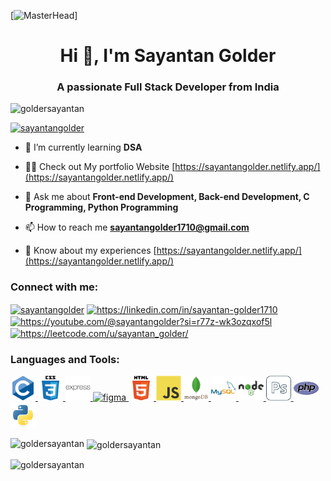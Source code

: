 [![MasterHead](https://github.com/goldersayantan/Work-Images/blob/main/Black%20Minimal%20Motivation%20Quote%20LinkedIn%20Banner.png?raw=true)]
<h1 align="center">Hi 👋, I'm Sayantan Golder</h1>
<h3 align="center">A passionate Full Stack Developer from India</h3>

<p align="left"> <img src="https://i.pinimg.com/originals/cd/59/d6/cd59d626dc86397fe45080e6e9c7027d.gif" alt="goldersayantan" /> </p>

<p align="left"> <a href="https://twitter.com/sayantangolder" target="blank"><img src="https://img.shields.io/twitter/follow/sayantangolder?logo=twitter&style=for-the-badge" alt="sayantangolder" /></a> </p>

- 🌱 I’m currently learning **DSA**

- 👨‍💻 Check out My portfolio Website [https://sayantangolder.netlify.app/](https://sayantangolder.netlify.app/)

- 💬 Ask me about **Front-end Development, Back-end Development, C Programming, Python Programming**

- 📫 How to reach me **sayantangolder1710@gmail.com**

- 📄 Know about my experiences [https://sayantangolder.netlify.app/](https://sayantangolder.netlify.app/)

<h3 align="left">Connect with me:</h3>
<p align="left">
<a href="https://twitter.com/sayantangolder" target="blank"><img align="center" src="https://raw.githubusercontent.com/rahuldkjain/github-profile-readme-generator/master/src/images/icons/Social/twitter.svg" alt="sayantangolder" height="30" width="40" /></a>
<a href="https://linkedin.com/in/https://linkedin.com/in/sayantan-golder1710" target="blank"><img align="center" src="https://raw.githubusercontent.com/rahuldkjain/github-profile-readme-generator/master/src/images/icons/Social/linked-in-alt.svg" alt="https://linkedin.com/in/sayantan-golder1710" height="30" width="40" /></a>
<a href="https://www.youtube.com/c/https://youtube.com/@sayantangolder?si=r77z-wk3ozqxof5l" target="blank"><img align="center" src="https://raw.githubusercontent.com/rahuldkjain/github-profile-readme-generator/master/src/images/icons/Social/youtube.svg" alt="https://youtube.com/@sayantangolder?si=r77z-wk3ozqxof5l" height="30" width="40" /></a>
<a href="https://www.leetcode.com/https://leetcode.com/u/sayantan_golder/" target="blank"><img align="center" src="https://raw.githubusercontent.com/rahuldkjain/github-profile-readme-generator/master/src/images/icons/Social/leet-code.svg" alt="https://leetcode.com/u/sayantan_golder/" height="30" width="40" /></a>
</p>

<h3 align="left">Languages and Tools:</h3>
<p align="left"> <a href="https://www.cprogramming.com/" target="_blank" rel="noreferrer"> <img src="https://raw.githubusercontent.com/devicons/devicon/master/icons/c/c-original.svg" alt="c" width="40" height="40"/> </a> <a href="https://www.w3schools.com/css/" target="_blank" rel="noreferrer"> <img src="https://raw.githubusercontent.com/devicons/devicon/master/icons/css3/css3-original-wordmark.svg" alt="css3" width="40" height="40"/> </a> <a href="https://expressjs.com" target="_blank" rel="noreferrer"> <img src="https://raw.githubusercontent.com/devicons/devicon/master/icons/express/express-original-wordmark.svg" alt="express" width="40" height="40"/> </a> <a href="https://www.figma.com/" target="_blank" rel="noreferrer"> <img src="https://www.vectorlogo.zone/logos/figma/figma-icon.svg" alt="figma" width="40" height="40"/> </a> <a href="https://www.w3.org/html/" target="_blank" rel="noreferrer"> <img src="https://raw.githubusercontent.com/devicons/devicon/master/icons/html5/html5-original-wordmark.svg" alt="html5" width="40" height="40"/> </a> <a href="https://developer.mozilla.org/en-US/docs/Web/JavaScript" target="_blank" rel="noreferrer"> <img src="https://raw.githubusercontent.com/devicons/devicon/master/icons/javascript/javascript-original.svg" alt="javascript" width="40" height="40"/> </a> <a href="https://www.mongodb.com/" target="_blank" rel="noreferrer"> <img src="https://raw.githubusercontent.com/devicons/devicon/master/icons/mongodb/mongodb-original-wordmark.svg" alt="mongodb" width="40" height="40"/> </a> <a href="https://www.mysql.com/" target="_blank" rel="noreferrer"> <img src="https://raw.githubusercontent.com/devicons/devicon/master/icons/mysql/mysql-original-wordmark.svg" alt="mysql" width="40" height="40"/> </a> <a href="https://nodejs.org" target="_blank" rel="noreferrer"> <img src="https://raw.githubusercontent.com/devicons/devicon/master/icons/nodejs/nodejs-original-wordmark.svg" alt="nodejs" width="40" height="40"/> </a> <a href="https://www.photoshop.com/en" target="_blank" rel="noreferrer"> <img src="https://raw.githubusercontent.com/devicons/devicon/master/icons/photoshop/photoshop-line.svg" alt="photoshop" width="40" height="40"/> </a> <a href="https://www.php.net" target="_blank" rel="noreferrer"> <img src="https://raw.githubusercontent.com/devicons/devicon/master/icons/php/php-original.svg" alt="php" width="40" height="40"/> </a> <a href="https://www.python.org" target="_blank" rel="noreferrer"> <img src="https://raw.githubusercontent.com/devicons/devicon/master/icons/python/python-original.svg" alt="python" width="40" height="40"/> </a> </p>

<p><img align="left" src="https://github-readme-stats.vercel.app/api/top-langs?username=goldersayantan&show_icons=true&locale=en&layout=compact" alt="goldersayantan" /></p>

<p>&nbsp;<img align="center" src="https://github-readme-stats.vercel.app/api?username=goldersayantan&show_icons=true&locale=en" alt="goldersayantan" /></p>

<p><img align="center" src="https://github-readme-streak-stats.herokuapp.com/?user=goldersayantan&" alt="goldersayantan" /></p>
